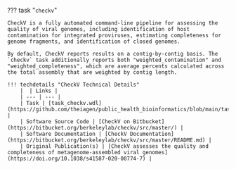 ??? task "`checkv`"

    CheckV is a fully automated command-line pipeline for assessing the quality of viral genomes, including identification of host contamination for integrated proviruses, estimating completeness for genome fragments, and identification of closed genomes.

    By default, CheckV reports results on a contig-by-contig basis. The `checkv` task additionally reports both "weighted_contamination" and "weighted_completeness", which are average percents calculated across the total assembly that are weighted by contig length.

    !!! techdetails "CheckV Technical Details"
        |  | Links |
        | --- | --- |
        | Task | [task_checkv.wdl](https://github.com/theiagen/public_health_bioinformatics/blob/main/tasks/quality_control/advanced_metrics/task_checkv.wdl) |
        | Software Source Code | [CheckV on Bitbucket](https://bitbucket.org/berkeleylab/checkv/src/master/) |
        | Software Documentation | [CheckV Documentation](https://bitbucket.org/berkeleylab/checkv/src/master/README.md) |
        | Original Publication(s) | [CheckV assesses the quality and completeness of metagenome-assembled viral genomes](https://doi.org/10.1038/s41587-020-00774-7) |
